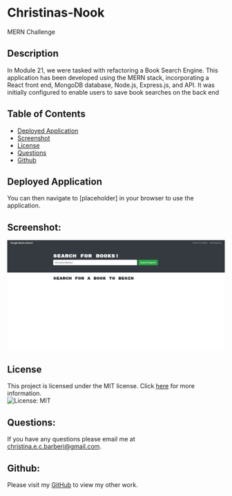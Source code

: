 # Christinas-Nook
MERN Challenge

## Description

In Module 21, we were tasked with refactoring a Book Search Engine. This application has been developed using the MERN stack, incorporating a React front end, MongoDB database, Node.js, Express.js, and API. It was initially configured to enable users to save book searches on the back end

## Table of Contents

* [Deployed Application](#deployed-application)
* [Screenshot](#screenshot)
* [License](#license)
* [Questions](#Questions)
* [Github](#Github)

## Deployed Application
You can then navigate to [placeholder] in your browser to use the application.

## Screenshot:

![Screenshot of Application on Desktop](./assets/screenshot/Screenshot%20.jpg)

## License
This project is licensed under the MIT license. Click [here](https://opensource.org/licenses/MIT) for more information.<br>
![License: MIT](https://img.shields.io/badge/License-MIT-yellow.svg)


## Questions:
If you have any questions please email me at christina.e.c.barberi@gmail.com.

## Github:
Please visit my [GitHub](https://github.com/Christinaecb) to view my other work.

